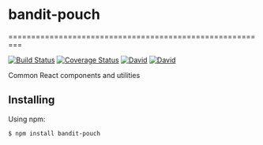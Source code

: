 # bandit-pouch
=========================================================

[![Build Status](https://travis-ci.org/kayak/bandit-pouch.png?branch=master)](https://travis-ci.org/kayak/bandit-pouch)
[![Coverage Status](https://coveralls.io/repos/github/kayak/bandit-pouch/badge.svg)](https://coveralls.io/github/kayak/bandit-pouch)
[![David](https://img.shields.io/david/kayak/bandit-pouch.svg)](https://david-dm.org/kayak/bandit-pouch)
[![David](https://img.shields.io/david/dev/kayak/bandit-pouch.svg)](https://david-dm.org/kayak/bandit-pouch)

Common React components and utilities

## Installing

Using npm:

```bash
$ npm install bandit-pouch
```

